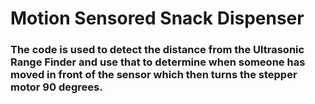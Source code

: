 # Motion Sensored Snack Dispenser

### The code is used to detect the distance from the Ultrasonic Range Finder and use that to determine when someone has moved in front of the sensor which then turns the stepper motor 90 degrees. 
